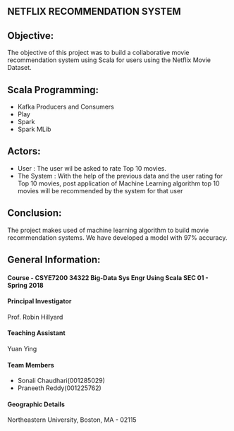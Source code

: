 
## NETFLIX RECOMMENDATION SYSTEM

## Objective:

The objective of this project was to build a collaborative movie recommendation system using Scala for users using the Netflix Movie Dataset.

## Scala Programming:

- Kafka Producers and Consumers
- Play
- Spark
- Spark MLib

## Actors:

- User : The user wil be asked to rate Top 10 movies.
- The System : With the help of the previous data and the user rating for Top 10 movies, post application of Machine Learning algorithm top 10 movies will be recommended by the system for that user

## Conclusion:

The project makes used of machine learning algorithm to build movie recommendation systems. We have developed a model with 97% accuracy.

## General Information:

#### Course - CSYE7200 34322 Big-Data Sys Engr Using Scala SEC 01 - Spring 2018

#### Principal Investigator

Prof. Robin Hillyard

#### Teaching Assistant

Yuan Ying

#### Team Members

- Sonali Chaudhari(001285029)
- Praneeth Reddy(001225762)

#### Geographic Details

Northeastern University, Boston, MA - 02115


```python

```
